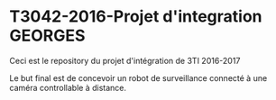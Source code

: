# T3042-2016-Projet d'integration GEORGES

Ceci est le repository du projet d'intégration de 3TI 2016-2017

Le but final est de concevoir un robot de surveillance connecté à une caméra controllable à distance.
